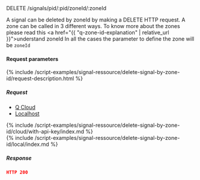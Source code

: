 
<div class="endpoint-container">
DELETE /signals/pid/:pid/zoneId/:zoneId
</div>


A signal can be deleted by zoneId by making a DELETE HTTP request.
 A zone can be called in 3 different ways. To know more about the zones please read this <a href="{{ "q-zone-id-explanation"  | relative_url }}">understand zoneId</a>
In all the cases the parameter to define the zone will be `zoneId`



#### Request parameters
{% include /script-examples/signal-ressource/delete-signal-by-zone-id/request-description.html %}


##### Request

<!-- Tab panes -->
<div class="tab-content cloud-or-local-tab-content">

<!-- Nav tabs -->
<ul class="nav nav-pills mb-3 cloud-or-local-nav" id="pills-tab" role="tablist">
  <li class="nav-item">
    <a class="nav-link cloud-server active" id="delete-signal-by-zone-id-cloud-tab"  data-toggle="pill"  href="#delete-signal-by-zone-id-cloud" role="tab" aria-controls="delete-signal-by-zone-id-cloud" aria-selected="true">Q Cloud</a>
  </li>
  <li class="nav-item">
    <a class="nav-link localhost-server" id="delete-signal-by-zone-id-local-tab"  data-toggle="pill"  href="#delete-signal-by-zone-id-local"  role="tab" aria-controls="delete-signal-by-zone-id-local" aria-selected="false">Localhost</a>
  </li>
</ul>

<!-- Cloud code example -->
<div class="tab-pane active" id="delete-signal-by-zone-id-cloud" role="tabpanel" aria-labelledby="delete-signal-by-zone-id-cloud-tab" markdown="1">
{% include /script-examples/signal-ressource/delete-signal-by-zone-id/cloud/with-api-key/index.md %}
</div>

<!-- Local example -->
<div class="tab-pane" id="delete-signal-by-zone-id-local" role="tabpanel" aria-labelledby="delete-signal-by-zone-id-local-tab" markdown="1">
{% include /script-examples/signal-ressource/delete-signal-by-zone-id/local/index.md %}
</div>
</div>

##### Response



<div class="code-response" markdown="1">

```json
HTTP 200

```

</div>